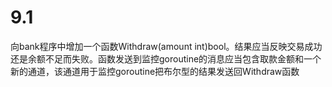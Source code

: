 # 9.1
向bank程序中增加一个函数Withdraw(amount int)bool。结果应当反映交易成功还是余额不足而失败。函数发送到监控goroutine的消息应当包含取款金额和一个新的通道，该通道用于监控goroutine把布尔型的结果发送回Withdraw函数